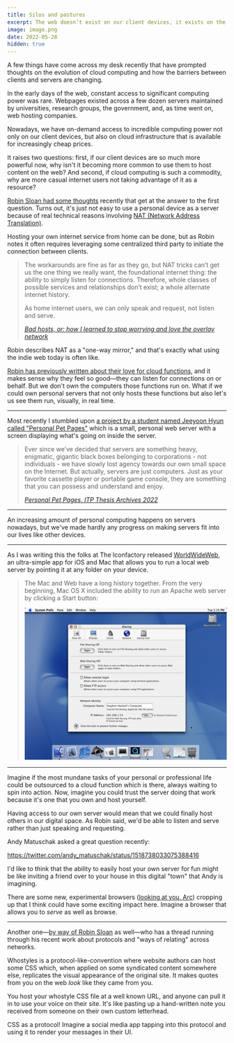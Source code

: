 ```yaml
---
title: Silos and pastures
excerpt: The web doesn’t exist on our client devices, it exists on the  servers between us.
image: image.png
date: 2022-05-28
hidden: true
---
```


A few things have come across my desk recently that have prompted thoughts on the evolution of cloud computing and how the barriers between clients and servers are changing.

In the early days of the web, constant access to significant computing power was rare. Webpages existed across a few dozen servers maintained by universities, research groups, the government, and, as time went on, web hosting companies.

Nowadays, we have on-demand access to incredible computing power not only on our client devices, but also on cloud infrastructure that is available for increasingly cheap prices.

It raises two questions: first, if our client devices are so much more powerful now, why isn't it becoming more common to use them to host content on the web? And second, if cloud computing is such a commodity, why are more casual internet users not taking advantage of it as a resource?

[Robin Sloan had some thoughts](https://www.robinsloan.com/lab/bad-hosts/) recently that get at the answer to the first question. Turns out, it's just not easy to use a personal device as a server because of real technical reasons involving [NAT (Network Address Translation)](https://en.wikipedia.org/wiki/Network_address_translation).

Hosting your own internet service from home can be done, but as Robin notes it often requires leveraging some centralized third party to initiate the connection between clients.

> The workarounds are fine as far as they go, but NAT tricks can’t get us the one thing we really want, the foundational internet thing: the ability to simply listen for connections. Therefore, whole classes of possible services and relationships don’t exist; a whole alternate internet history.
>
> As home internet users, we can only speak and request, not listen and serve.
>
> <cite>[Bad hosts, or: how I learned to stop worrying and love the overlay network](https://www.robinsloan.com/lab/bad-hosts/)</cite>

Robin describes NAT as a "one-way mirror," and that's exactly what using the indie web today is often like.

[Robin has previously written about their love for cloud functions](https://www.robinsloan.com/lab/cloud-study/), and it makes sense why they feel so good—they can listen for connections on or behalf. But we don't own the computers those functions run on. What if we could own personal servers that not only hosts these functions but also let's us see them run, visually, in real time.

<hr class='break' />

Most recently I stumbled upon [a project by a student named Jeeyoon Hyun called "Personal Pet Pages"](https://itp.nyu.edu/thesis2022/?jeeyoon-hyun) which is a small, personal web server with a screen displaying what's going on inside the server.

> Ever since we’ve decided that servers are something heavy, enigmatic, gigantic black boxes belonging to corporations - not individuals - we have slowly lost agency towards our own small space on the Internet. But actually, servers are just computers. Just as your favorite cassette player or portable game console, they are something that you can possess and understand and enjoy.
>
> <cite>[Personal Pet Pages, ITP Thesis Archives 2022](https://itp.nyu.edu/thesis2022/?jeeyoon-hyun)</cite>

<hr class='break' />

An increasing amount of personal computing happens on servers nowadays, but we've made hardly any progress on making servers fit into our lives like other devices.

<hr class='break' />

As I was writing this the folks at The Iconfactory released [WorldWideWeb](https://blog.iconfactory.com/2022/06/worldwideweb-part-2/), an ultra-simple app for iOS and Mac that allows you to run a local web server by pointing it at any folder on your device.

> The Mac and Web have a long history together. From the very beginning, Mac OS X included the ability to run an Apache web server by clicking a Start button:
>
> ![Sharing preferences in Mac OS X 10.0](image.png 'Sharing preferences in Mac OS X 10.0. Courtesy 512pixels.net')

<hr class='break' />

Imagine if the most mundane tasks of your personal or professional life could be outsourced to a cloud function which is there, always waiting to spin into action. Now, imagine you could trust the server doing that work because it's one that you own and host yourself.

Having access to our own server would mean that we could finally host others in our digital space. As Robin said, we'd be able to listen and serve rather than just speaking and requesting.

Andy Matuschak asked a great question recently:

https://twitter.com/andy_matuschak/status/1518738033075388416

I'd like to think that the ability to easily host your own server for fun might be like inviting a friend over to your house in this digital "town" that Andy is imagining.

There are some new, experimental browsers ([looking at you, Arc](https://thebrowser.company)) cropping up that I think could have some exciting impact here. Imagine a browser that allows you to _serve_ as well as browse.

<hr class='break' />

Another one—[by way of Robin Sloan](https://www.robinsloan.com/notes/whomst-styles) as well—who has a thread running through his recent work about protocols and "ways of relating" across networks.

Whostyles is a protocol-like-convention where website authors can host some CSS which, when applied on some syndicated content somewhere else, replicates the visual appearance of the original site. It makes quotes from you on the web _look_ like they came from you.

You host your whostyle CSS file at a well known URL, and anyone can pull it in to use your voice on their site. It's like pasting up a hand-written note you received from someone on their own custom letterhead.

CSS as a protocol! Imagine a social media app tapping into this protocol and using it to render your messages in their UI.

